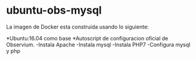 # ubuntu-obs-mysql
La imagen de Docker esta construida usando lo siguiente:

*Ubuntu:16.04 como base
*Autoscript de configuracion oficial de Observium.
 -Instala Apache
 -Instala mysql
 -Instala PHP7
 -Configura mysql y php

